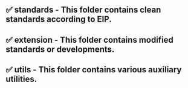 ✅ **standards** - This folder contains clean standards according to EIP.
---
✅ **extension** - This folder contains modified standards or developments.
---
✅ **utils** - This folder contains various auxiliary utilities.
---
